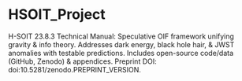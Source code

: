 # HSOIT_Project
H-SOIT 23.8.3 Technical Manual: Speculative OIF framework unifying gravity &amp; info theory. Addresses dark energy, black hole hair, &amp; JWST anomalies with testable predictions. Includes open-source code/data (GitHub, Zenodo) &amp; appendices. Preprint DOI: doi:10.5281/zenodo.PREPRINT_VERSION.
